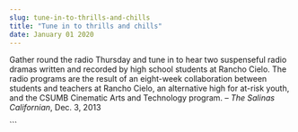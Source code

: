 ```yaml
---
slug: tune-in-to-thrills-and-chills
title: "Tune in to thrills and chills"
date: January 01 2020
---
```


 
<p>
  Gather round the radio Thursday and tune in to hear two suspenseful radio
  dramas written and recorded by high school students at Rancho Cielo. The radio
  programs are the result of an eight-week collaboration between students and
  teachers at Rancho Cielo, an alternative high for at-risk youth, and the CSUMB
  Cinematic Arts and Technology program. – <em>The Salinas Californian</em>,
  Dec. 3, 2013
</p>
```
